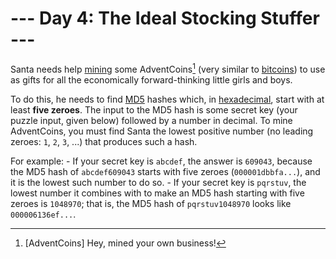 # --- Day 4: The Ideal Stocking Stuffer ---

Santa needs help [mining](https://en.wikipedia.org/wiki/Bitcoin#Mining) some AdventCoins[^1] (very similar to [bitcoins](https://en.wikipedia.org/wiki/Bitcoin)) to use as gifts for all the economically forward-thinking little girls and boys.

To do this, he needs to find [MD5](https://en.wikipedia.org/wiki/MD5) hashes which, in [hexadecimal](https://en.wikipedia.org/wiki/Hexadecimal), start with at least **five zeroes**.  The input to the MD5 hash is some secret key (your puzzle input, given below) followed by a number in decimal. To mine AdventCoins, you must find Santa the lowest positive number (no leading zeroes: `1`, `2`, `3`, ...) that produces such a hash.

For example:
    - If your secret key is `abcdef`, the answer is `609043`, because the MD5 hash of `abcdef609043` starts with five zeroes (`000001dbbfa...`), and it is the lowest such number to do so.
    - If your secret key is `pqrstuv`, the lowest number it combines with to make an MD5 hash starting with five zeroes is `1048970`; that is, the MD5 hash of `pqrstuv1048970` looks like `000006136ef...`.

[^1]: [AdventCoins] Hey, mined your own business!

